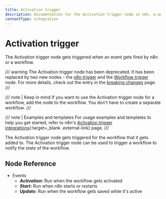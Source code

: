 ```yaml
---
title: Activation trigger
description: Documentation for the Activation trigger node in n8n, a workflow automation platform. Includes guidance on usage, and links to examples.
contentType: integration
---
```


# Activation trigger

The Activation trigger node gets triggered when an event gets fired by n8n or a workflow.

/// warning
The Activation trigger node has been deprecated. It has been replaced by two new nodes - the [n8n trigger](/integrations/builtin/core-nodes/n8n-nodes-base.n8ntrigger/) and the [Workflow trigger](/integrations/builtin/core-nodes/n8n-nodes-base.workflowtrigger/) node. For more details, check out the entry in the [breaking changes](https://github.com/n8n-io/n8n/blob/master/packages/cli/BREAKING-CHANGES.md#01170) page.
///


/// note | Keep in mind
If you want to use the Activation trigger node for a workflow, add the node to the workflow. You don't have to create a separate workflow.
///

/// note | Examples and templates
For usage examples and templates to help you get started, refer to n8n's [Activation trigger integrations](https://n8n.io/integrations/activation-trigger/){:target=_blank .external-link} page.
///

The Activation trigger node gets triggered for the workflow that it gets added to. The Activation trigger node can be used to trigger a workflow to notify the state of the workflow.

## Node Reference

- Events
    - ***Activation:*** Run when the workflow gets activated
    - ***Start:*** Run when n8n starts or restarts
    - ***Update:*** Run when the workflow gets saved while it's active


